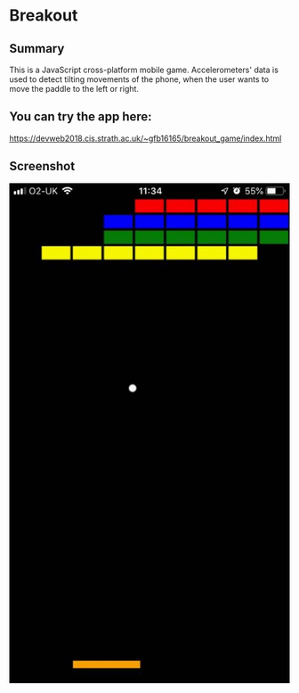 # Breakout

## Summary
This is a JavaScript cross-platform mobile game. Accelerometers' data is used to detect tilting movements of the phone, when the user wants to move the paddle to the left or right.
	
## You can try the app here:
https://devweb2018.cis.strath.ac.uk/~gfb16165/breakout_game/index.html

## Screenshot
<img src="Breakout Game.jpg" alt="Breakout Game">
